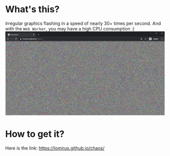 # What's this?

Irregular graphics flashing in a speed of nearly 30+ times per second.
And with the `Web Worker`, you may have a high CPU consumption :)
![preview](docs/preview.png)

# How to get it?

Here is the link: https://lomirus.github.io/chaos/